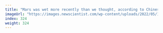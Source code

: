 ```yaml
---
title: "Mars was wet more recently than we thought, according to Chinese rover"
imageUrl: "https://images.newscientist.com/wp-content/uploads/2022/05/11171827/SEI_103392220.jpg?width=600"
index: 324
weight: 324
---
```

